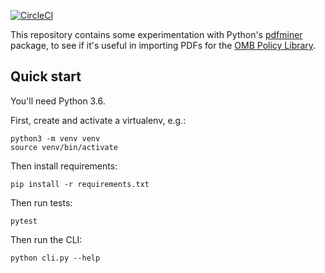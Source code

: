 [![CircleCI](https://circleci.com/gh/18F/omb-pdf.svg?style=svg)](https://circleci.com/gh/18F/omb-pdf)

This repository contains some experimentation with Python's
[pdfminer][] package, to see if it's useful in importing PDFs for
the [OMB Policy Library][].

## Quick start

You'll need Python 3.6.

First, create and activate a virtualenv, e.g.:

```
python3 -m venv venv
source venv/bin/activate
```

Then install requirements:

```
pip install -r requirements.txt
```

Then run tests:

```
pytest
```

Then run the CLI:

```
python cli.py --help
```

[pdfminer]: https://github.com/pdfminer/pdfminer.six
[OMB Policy Library]: https://github.com/18F/omb-eregs
